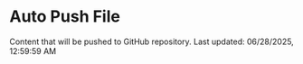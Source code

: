 # Auto Push File

Content that will be pushed to GitHub repository.
Last updated: 06/28/2025, 12:59:59 AM